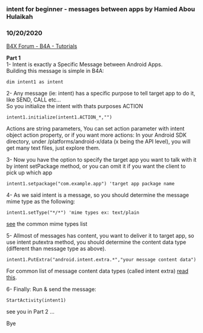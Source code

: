 ### intent for beginner - messages between apps by Hamied Abou Hulaikah
### 10/20/2020
[B4X Forum - B4A - Tutorials](https://www.b4x.com/android/forum/threads/123680/)

**Part 1**  
1- Intent is exactly a Specific Message between Android Apps.  
Building this message is simple in B4A:  

```B4X
dim intent1 as intent
```

  
  
2- Any message (ie: intent) has a specific purpose to tell target app to do it, like SEND, CALL etc…  
So you initialize the intent with thats purposes ACTION  

```B4X
intent1.initialize(intent1.ACTION_*,"")
```

  
Actions are string parameters, You can set action parameter with intent object action property, or if you want more actions: In your Android SDK directory, under /platforms/android-x/data (x being the API level), you will get many text files, just explore them.  
  
3- Now you have the option to specify the target app you want to talk with it by intent setPackage method, or you can omit it if you want the client to pick up which app  

```B4X
intent1.setpackage("com.example.app") 'target app package name
```

  
  
  
4- As we said intent is a message, so you should determine the message mime type as the following:  

```B4X
intent1.setType("*/*") 'mime types ex: text/plain
```

  
[see](https://www.freeformatter.com/mime-types-list.html) the common mime types list  
  
5- Allmost of messages has content, you want to deliver it to target app, so use intent putextra method, you should determine the content data type (different than message type as above).  

```B4X
intent1.PutExtra("android.intent.extra.*","your message content data")
```

  
For common list of message content data types (called intent extra) [read this](https://developer.android.com/reference/android/content/Intent#standard-extra-data).  
  
6- Finally: Run & send the message:  

```B4X
StartActivity(intent1)
```

  
  
see you in Part 2 …  
  
Bye